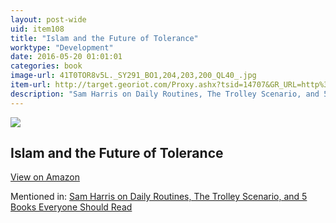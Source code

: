 ```yaml
---
layout: post-wide
uid: item108
title: "Islam and the Future of Tolerance"
worktype: "Development"
date: 2016-05-20 01:01:01
categories: book
image-url: 41T0TOR8v5L._SY291_BO1,204,203,200_QL40_.jpg
item-url: http://target.georiot.com/Proxy.ashx?tsid=14707&GR_URL=http%3A%2F%2Fwww.amazon.com%2FIslam-Future-Tolerance-A-Dialogue%2Fdp%2F0674088700%2F
description: "Sam Harris on Daily Routines, The Trolley Scenario, and 5 Books Everyone Should Read"
---
```

<a href="http://target.georiot.com/Proxy.ashx?tsid=14707&GR_URL=http%3A%2F%2Fwww.amazon.com%2FIslam-Future-Tolerance-A-Dialogue%2Fdp%2F0674088700%2F" target="blank"><img src="../../../../img/thumbs/41T0TOR8v5L._SY291_BO1,204,203,200_QL40_.jpg" class="prod-img"></a>
<h2>Islam and the Future of Tolerance</h2>
<p><a class="btn btn-primary" href="http://target.georiot.com/Proxy.ashx?tsid=14707&GR_URL=http%3A%2F%2Fwww.amazon.com%2FIslam-Future-Tolerance-A-Dialogue%2Fdp%2F0674088700%2F" target="blank">View on Amazon</a><p>
<p>Mentioned in: <a href="http://fourhourworkweek.com/2015/07/08/sam-harris-on-daily-routines-the-trolley-scenario-and-5-books-everyone-should-read/" target="blank">Sam Harris on Daily Routines, The Trolley Scenario, and 5 Books Everyone Should Read</a></p>
